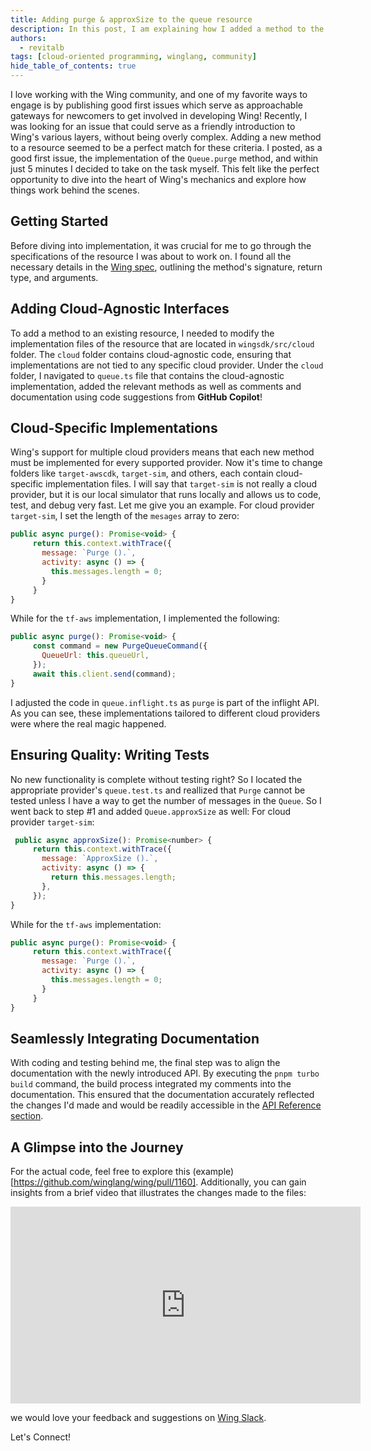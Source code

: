 ```yaml
---
title: Adding purge & approxSize to the queue resource
description: In this post, I am explaining how I added a method to the an existing resource.
authors: 
  - revitalb
tags: [cloud-oriented programming, winglang, community]
hide_table_of_contents: true
---
```

 
I love working with the Wing community, and one of my favorite ways to engage is by publishing good first issues which serve as approachable gateways for newcomers to get involved in developing Wing! Recently, I was looking for an issue that could serve as a friendly introduction to Wing's various layers, without being overly complex. Adding a new method to a resource seemed to be a perfect match for these criteria. I posted, as a good first issue, the implementation of the `Queue.purge` method, and within just 5 minutes I decided to take on the task myself. This felt like the perfect opportunity to dive into the heart of Wing's mechanics and explore how things work behind the scenes.

## Getting Started

Before diving into implementation, it was crucial for me to go through the specifications of the resource I was about to work on. I found all the necessary details in the [Wing spec](https://www.winglang.io/docs/standard-library/cloud/queue), outlining the method's signature, return type, and arguments. 

## Adding Cloud-Agnostic Interfaces

To add a method to an existing resource, I needed to modify the implementation files of the resource that are located in `wingsdk/src/cloud` folder. The `cloud` folder contains cloud-agnostic code, ensuring that implementations are not tied to any specific cloud provider.
Under the `cloud` folder, I navigated to `queue.ts` file that contains the cloud-agnostic implementation, added the relevant methods as well as comments and documentation using code suggestions from **GitHub Copilot**!

## Cloud-Specific Implementations

Wing's support for multiple cloud providers means that each new method must be implemented for every supported provider. Now it's time to change folders like `target-awscdk`, `target-sim`, and others, each contain cloud-specific implementation files. I will say that `target-sim` is not really a cloud provider, but it is our local simulator that runs locally and allows us to code, test, and debug very fast.
Let me give you an example. For cloud provider `target-sim`, I set the length of the `mesages` array to zero:

```js
public async purge(): Promise<void> {
     return this.context.withTrace({
       message: `Purge ().`,
       activity: async () => {
         this.messages.length = 0;
       }
     }
}
```
While for the `tf-aws` implementation, I implemented the following:
```js
public async purge(): Promise<void> {
     const command = new PurgeQueueCommand({
       QueueUrl: this.queueUrl,
     });
     await this.client.send(command);
}
```

I adjusted the code in `queue.inflight.ts` as `purge` is part of the inflight API. As you can see, these implementations tailored to different cloud providers were where the real magic happened.

## Ensuring Quality: Writing Tests

No new functionality is complete without testing right? So I located the appropriate provider's `queue.test.ts` and reallized that `Purge` cannot be tested unless I have a way to get the number of messages in the `Queue`. So I went back to step #1 and added `Queue.approxSize` as well:
For cloud provider `target-sim`:

```js
 public async approxSize(): Promise<number> {
     return this.context.withTrace({
       message: `ApproxSize ().`,
       activity: async () => {
         return this.messages.length;
       },
     });
}
```
While for the `tf-aws` implementation:
```js
public async purge(): Promise<void> {
     return this.context.withTrace({
       message: `Purge ().`,
       activity: async () => {
         this.messages.length = 0;
       }
     }
}
```

## Seamlessly Integrating Documentation

With coding and testing behind me, the final step was to align the documentation with the newly introduced API. By executing the `pnpm turbo build` command, the build process integrated my comments into the documentation. This ensured that the documentation accurately reflected the changes I'd made and would be readily accessible in the [API Reference section](https://www.winglang.io/docs/standard-library/cloud/queue).

## A Glimpse into the Journey

For the actual code, feel free to explore this (example)[https://github.com/winglang/wing/pull/1160]. Additionally, you can gain insights from a brief video that illustrates the changes made to the files:

<iframe width="560" height="315" src="https://www.youtube.com/embed/y0jG_YKjxPk" title="YouTube video player" frameborder="0" allow="accelerometer; autoplay; clipboard-write; encrypted-media; gyroscope; picture-in-picture; web-share" allowfullscreen></iframe>

we would love your feedback and suggestions on [Wing Slack](https://t.winglang.io/slack).

Let's Connect!

